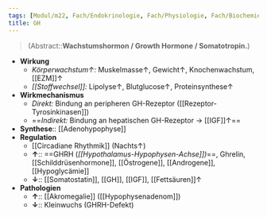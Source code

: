 ```yaml
---
tags: [Modul/m22, Fach/Endokrinologie, Fach/Physiologie, Fach/Biochemie/Molekül]
title: GH
---
```

> (Abstract::**Wachstumshormon / Growth Hormone / Somatotropin.**)
- **Wirkung**
	- *Körperwachstum↑:* Muskelmasse↑, Gewicht↑, Knochenwachstum, [[EZM]]↑ 
	- *[[Stoffwechsel]]:* Lipolyse↑, Blutglucose↑, Proteinsynthese↑ 
- **Wirkmechanismus**
	- *Direkt:* Bindung an peripheren GH-Rezeptor ([[Rezeptor-Tyrosinkinasen]])
	- ==*Indirekt:* Bindung an hepatischen GH-Rezeptor → [[IGF]]↑== 
- **Synthese**:: [[Adenohypophyse]]
- **Regulation**
	- [[Circadiane Rhythmik]] (Nachts↑)
	- **↑**:: ==GHRH (*[[Hypothalamus-Hypophysen-Achse]])*==, Ghrelin, [[Schilddrüsenhormone]], [[Östrogene]], [[Androgene]], [[Hypoglycämie]]
	- **↓**:: [[Somatostatin]], [[GH]], [[IGF]], [[Fettsäuren]]↑
- **Pathologien**
	- **↑**:: [[Akromegalie]] ([[Hypophysenadenom]])
	- **↓**:: Kleinwuchs (GHRH-Defekt)